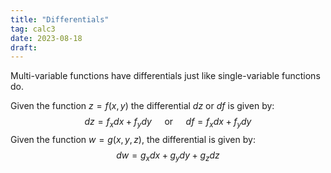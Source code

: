 ```yaml
---
title: "Differentials"
tag: calc3
date: 2023-08-18
draft:
---
```


Multi-variable functions have differentials just like single-variable functions do. 

Given the function $z=f(x,y)$ the differential $dz$ or $df$ is given by: $$dz = f_{x}dx + f_{y}dy \quad \text{ or } \quad df = f_{x}dx + f_{y}dy$$
Given the function $w = g(x,y,z)$, the differential is given by: $$dw = g_{x}dx + g_{y}dy + g_{z}dz$$